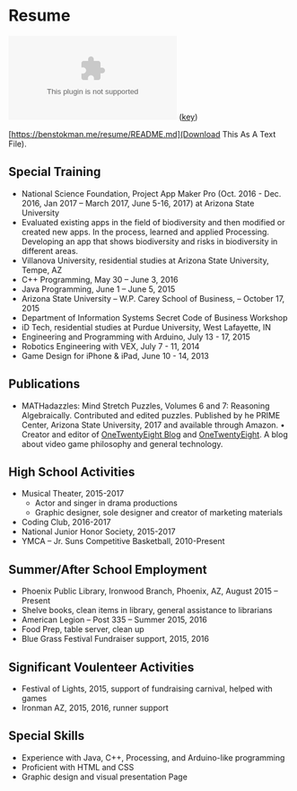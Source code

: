 # Resume

![ben.stokman@protonmail.com](mailto:ben.stokman@protonmail.com) ([key](https://benstokman.me/keys/ben.stokman@protonmail.com.txt))

[https://benstokman.me/resume/README.md](Download This As A Text File).

## Special Training

* National  Science  Foundation,  Project  App  Maker  Pro  (Oct.  2016 - Dec. 2016,  Jan  2017 – March 2017, June 5-16, 2017) at Arizona State University 
* Evaluated existing apps in the field of biodiversity and then modified or created new apps. In the process, learned and applied Processing. Developing an app that shows biodiversity and risks in biodiversity in different areas. 
* Villanova University, residential studies at Arizona State University, Tempe, AZ 
* C++ Programming, May 30 – June 3, 2016 
* Java Programming, June 1 – June 5, 2015 
* Arizona State University – W.P. Carey School of Business, – October 17, 2015 
* Department of Information Systems Secret Code of Business Workshop  
* iD Tech, residential studies at Purdue University, West Lafayette, IN 
* Engineering and Programming with Arduino, July 13 - 17, 2015 
* Robotics Engineering with VEX, July 7 - 11, 2014
* Game Design for iPhone & iPad, June 10 - 14, 2013

## Publications
* MATHadazzles:   Mind   Stretch   Puzzles,   Volumes   6   and   7:   Reasoning   Algebraically. Contributed   and   edited   puzzles.   Published   by he PRIME Center, Arizona State University, 2017 and available through Amazon. 
•
Creator and editor of [OneTwentyEight Blog](https://blog.onetwentyeight.co) and [OneTwentyEight](https://onetwentyeight.co). A blog about video game philosophy and general technology.

## High School Activities

* Musical Theater, 2015-2017 
  * Actor and singer in drama productions 
  * Graphic designer, sole designer and creator of marketing materials 
* Coding Club, 2016-2017 
* National Junior Honor Society, 2015-2017
* YMCA – Jr. Suns Competitive Basketball, 2010-Present 

## Summer/After School Employment

* Phoenix Public Library, Ironwood Branch, Phoenix, AZ, August 2015 – Present 
* Shelve books, clean items in library, general assistance to librarians 
* American Legion – Post 335 – Summer 2015, 2016 
* Food Prep, table server, clean up 
* Blue Grass Festival Fundraiser support, 2015, 2016 

## Significant Voulenteer Activities

* Festival of Lights, 2015, support of fundraising carnival, helped with games 
* Ironman AZ, 2015, 2016, runner support

## Special Skills

* Experience with Java, C++, Processing, and Arduino-like programming 
* Proficient with HTML and CSS 
* Graphic design and visual presentation Page 

